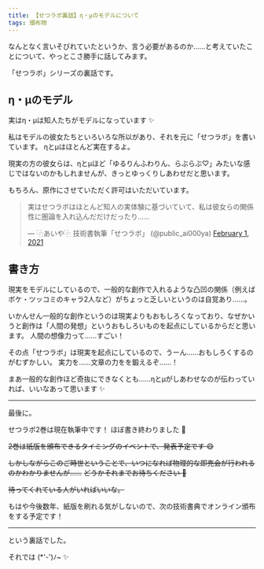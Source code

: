 ```yaml
---
title: 【せつラボ裏話】η・μのモデルについて
tags: 頒布物
---
```

なんとなく言いそびれていたというか、言う必要があるのか……と考えていたことについて、やっとこさ勝手に話してみます。

「せつラボ」シリーズの裏話です。

## η・μのモデル

実はη・μは知人たちがモデルになっています :sparkles:

私はモデルの彼女たちといろいろな所以があり、それを元に「せつラボ」を書いています。
ηとμはほとんど実在するよ。

現実の方の彼女らは、ηとμほど「ゆるりんふわりん、らぶらぶ♡」みたいな感じではないのかもしれませんが、きっとゆっくりしあわせだと思います。

もちろん、原作にさせていただく許可はいただいています。

<blockquote class="twitter-tweet"><p lang="ja" dir="ltr">実はせつラボはほとんど知人の実体験に基づいていて、私は彼女らの関係性に圏論を入れ込んだだけだったり……</p>&mdash; ⿻あいや⿻ 技術書執筆「せつラボ」 (@public_ai000ya) <a href="https://twitter.com/public_ai000ya/status/1356154685049040896?ref_src=twsrc%5Etfw">February 1, 2021</a></blockquote> <script async src="https://platform.twitter.com/widgets.js" charset="utf-8"></script>

## 書き方

現実をモデルにしているので、一般的な創作で入れるような凸凹の関係（例えばボケ・ツッコミのキャラ2人など）がちょっと乏しいというのは自覚あり……。

いかんせん一般的な創作というのは現実よりもおもしろくなっており、なぜかいうと創作は「人間の発想」というおもしろいものを起点にしているからだと思います。
人間の想像力って……すごい！

その点「せつラボ」は現実を起点にしているので、うーん……おもしろくするのがむずかしい。
実力を……文章の力をを鍛えるぞ……！

まあ一般的な創作ほど奇抜にできなくとも……ηとμがしあわせなのが伝わっていれば、いいなあって思います :sparkles:

- - - - -

最後に。

せつラボ2巻は現在執筆中です！
ほぼ書き終わりました :tada:

~~2巻は紙版を頒布できるタイミングのイベントで、発表予定です :smile:~~

~~しかしながらこのご時世ということで、いつになれば物理的な即売会が行われるのかわかりませんが……~~
~~どうかそれまでお待ちください :bow:~~

~~待ってくれている人がいればいいな。~~

もはや今後数年、紙版を刷れる気がしないので、次の技術書典でオンライン頒布をする予定です！

- - - - -

という裏話でした。

それでは (\*'-')ﾉ~ :sparkles:
